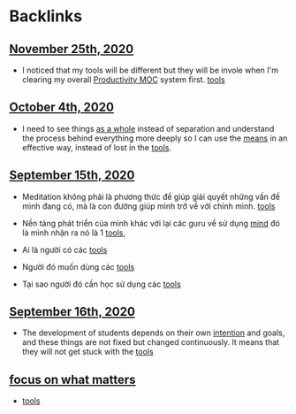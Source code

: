 
# Backlinks
## [November 25th, 2020](<November 25th, 2020.md>)
- I noticed that my tools will be different but they will be invole when I'm clearing my overall [Productivity MOC](<Productivity MOC.md>) system first. [tools](<tools.md>)

## [October 4th, 2020](<October 4th, 2020.md>)
- I need to see things [as a whole](<as a whole.md>) instead of separation and understand the process behind everything more deeply so I can use the [means](<means.md>) in an effective way, instead of lost in the [tools](<tools.md>).

## [September 15th, 2020](<September 15th, 2020.md>)
- Meditation không phải là phương thức để giúp giải quyết những vấn đề mình đang có, mà là con đường giúp mình trở về với chính mình. [tools](<tools.md>)

- Nền tảng phát triển của mình khác với lại các guru về sử dụng [mind](<mind.md>) đó là mình nhận ra nó là 1 [tools](<tools.md>),

- Ai là người có các [tools](<tools.md>)

- Người đó muốn dùng các [tools](<tools.md>)

- Tại sao người đó cần học sử dụng các [tools](<tools.md>)

## [September 16th, 2020](<September 16th, 2020.md>)
- The development of students depends on their own [intention](<intention.md>) and goals, and these things are not fixed but changed continuously. It means that they will not get stuck with the [tools](<tools.md>)

## [focus on what matters](<focus on what matters.md>)
- [tools](<tools.md>)

